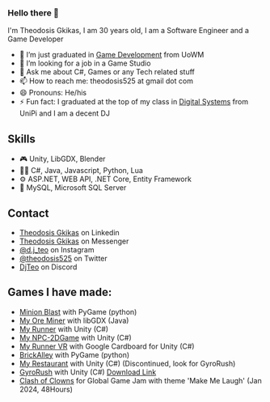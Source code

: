 ### Hello there 👋
I'm Theodosis Gkikas, I am 30 years old, I am a Software Engineer and a Game Developer


- 🌱 I’m just graduated in [Game Development](https://gamedev.uowm.gr/) from UoWM
- 🔭 I’m looking for a job in a Game Studio
- 💬 Ask me about C#, Games or any Tech related stuff
- 📫 How to reach me: theodosis525 at gmail dot com
- 😄 Pronouns: He/his
- ⚡ Fun fact: I graduated at the top of my class in [Digital Systems](https://www.ds.unipi.gr/) from UniPi and I am a decent DJ

## Skills
- 🎮 Unity, LibGDX, Blender
- 👨‍💻 C#, Java, Javascript, Python, Lua
- ⚙️ ASP.NET, WEB API, .NET Core, Entity Framework
- 💽 MySQL, Microsoft SQL Server

## Contact
- [Theodosis Gkikas](https://www.linkedin.com/in/theodosis-gkikas-85b151161/) on Linkedin
- [Theodosis Gkikas](https://m.me/theodosis.ghikas) on Messenger
- [@d.j_teo](https://www.instagram.com/d.j_teo/) on Instagram
- [@theodosis525](https://twitter.com/theodosis525) on Twitter
- [DjTeo](https://discordapp.com/users/268792651610849290) on Discord

## Games I have made:
- [Minion Blast](https://github.com/DjTeo/Minions-Blast) with PyGame (python)
- [My Ore Miner](https://play.google.com/store/apps/details?id=ptixiaki.tghikas.myoreminer) with libGDX (Java)
- [My Runner](https://github.com/DjTeo/MyRunner) with Unity (C#)
- [My NPC-2DGame](https://github.com/DjTeo/MyNPC-2DGame) with Unity (C#)
- [My Runner VR](https://youtu.be/OwZTo13pFoY) with Google Cardboard for Unity (C#)
- [BrickAlley](https://github.com/DjTeo/BrickAlley) with PyGame (python)
- [My Restaurant](https://youtu.be/PIyXKygx0nk) with Unity (C#) (Discontinued, look for GyroRush)
- [GyroRush](https://youtu.be/SjlheA5TshI) with Unity (C#) [Download Link](https://e.pcloud.link/publink/show?code=XZ2fhnZYeBLXVj1SCpy9Noj863sH77BuN0X)
- [Clash of Clowns](https://globalgamejam.org/games/2024/clash-clowns-6) for Global Game Jam with theme 'Make Me Laugh' (Jan 2024, 48Hours)
